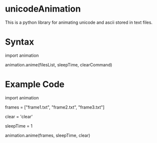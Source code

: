 # unicodeAnimation
This is a python library for animating unicode and ascii stored in text files. 

# Syntax
import animation

animation.anime(filesList, sleepTime, clearCommand)

# Example Code

import animation

frames = ["frame1.txt", "frame2.txt", "frame3.txt"]

clear = 'clear'

sleepTime = 1

animation.anime(frames, sleepTime, clear)
